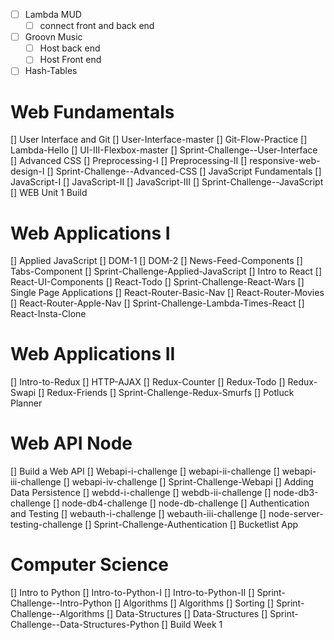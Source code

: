 -   [ ] Lambda MUD
    -   [ ] connect front and back end
-   [ ] Groovn Music
    -   [ ] Host back end
    -   [ ] Host Front end
- [ ] Hash-Tables

# Web Fundamentals
[] User Interface and Git
    [] User-Interface-master
    [] Git-Flow-Practice
    [] Lambda-Hello
    [] UI-III-Flexbox-master
    [] Sprint-Challenge--User-Interface
[] Advanced CSS
    [] Preprocessing-I
    [] Preprocessing-II
    [] responsive-web-design-I
    [] Sprint-Challenge--Advanced-CSS
[] JavaScript Fundamentals
    [] JavaScript-I
    [] JavaScript-II
    [] JavaScript-III
    [] Sprint-Challenge--JavaScript
[] WEB Unit 1 Build

# Web Applications I
[] Applied JavaScript
    [] DOM-1
    [] DOM-2
    [] News-Feed-Components
    [] Tabs-Component
    [] Sprint-Challenge-Applied-JavaScript
[] Intro to React
    [] React-UI-Components
    [] React-Todo
    [] Sprint-Challenge-React-Wars
[] Single Page Applications
    [] React-Router-Basic-Nav
    [] React-Router-Movies
    [] React-Router-Apple-Nav
    [] Sprint-Challenge-Lambda-Times-React
    [] React-Insta-Clone

# Web Applications II
[] Intro-to-Redux
    [] HTTP-AJAX
    [] Redux-Counter
    [] Redux-Todo
    [] Redux-Swapi
    [] Redux-Friends
    [] Sprint-Challenge-Redux-Smurfs
[] Potluck Planner

# Web API Node
[] Build a Web API
    [] Webapi-i-challenge
    [] webapi-ii-challenge
    [] webapi-iii-challenge
    [] webapi-iv-challenge
    [] Sprint-Challenge-Webapi
[] Adding Data Persistence
    [] webdd-i-challenge
    [] webdb-ii-challenge
    [] node-db3-challenge
    [] node-db4-challenge
    [] node-db-challenge
[] Authentication and Testing
    [] webauth-i-challenge
    [] webauth-iii-challenge
    [] node-server-testing-challenge
    [] Sprint-Challenge-Authentication
[] Bucketlist App

# Computer Science
[] Intro to Python
    [] Intro-to-Python-I
    [] Intro-to-Python-II
    [] Sprint-Challenge--Intro-Python
[] Algorithms 
    [] Algorithms
    [] Sorting
    [] Sprint-Challenge--Algorithms
[] Data-Structures
    [] Data-Structures
    [] Sprint-Challenge--Data-Structures-Python
[] Build Week 1
